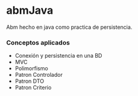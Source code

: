 # abmJava

Abm hecho en java como practica de persistencia.

### Conceptos aplicados
- Conexión y persistencia en una BD
- MVC
- Polimorfismo
- Patron Controlador
- Patron DTO
- Patron Criterio
